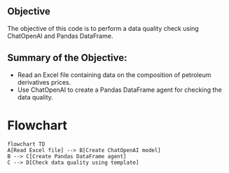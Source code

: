 ## Objective
The objective of this code is to perform a data quality check using ChatOpenAI and Pandas DataFrame.

## Summary of the Objective:
- Read an Excel file containing data on the composition of petroleum derivatives prices.
- Use ChatOpenAI to create a Pandas DataFrame agent for checking the data quality.

# Flowchart
```mermaid
flowchart TD
A[Read Excel file] --> B[Create ChatOpenAI model]
B --> C[Create Pandas DataFrame agent]
C --> D[Check data quality using template]
```
